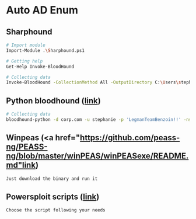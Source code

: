 # Auto AD Enum

## Sharphound
```bash
# Import module
Import-Module .\Sharphound.ps1

# Getting help
Get-Help Invoke-BloodHound

# Collecting data
Invoke-BloodHound -CollectionMethod All -OutputDirectory C:\Users\stephanie\Desktop\ -OutputPrefix "corp_audit"
```

## Python bloodhound (<a href="https://github.com/dirkjanm/BloodHound.py">link</a>)
```bash
# Collecting data
bloodhound-python -d corp.com -u stephanie -p 'LegmanTeamBenzoin!!' -ns 192.168.207.70 -c all --zip
```

## Winpeas (<a href="https://github.com/peass-ng/PEASS-ng/blob/master/winPEAS/winPEASexe/README.md"link</a>)
```bash
Just download the binary and run it
```

## Powersploit scripts (<a href="https://github.com/PowerShellMafia/PowerSploit/tree/master">link</a>)
```bash
Choose the script following your needs
```